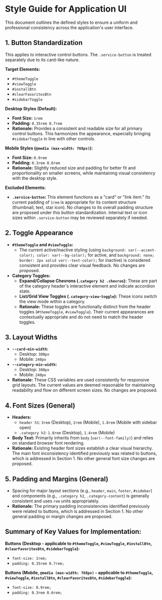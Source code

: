# Style Guide for Application UI

This document outlines the defined styles to ensure a uniform and professional consistency across the application's user interface.

## 1. Button Standardization

This applies to interactive control buttons. The `.service-button` is treated separately due to its card-like nature.

**Target Elements:**
- `#themeToggle`
- `#viewToggle`
- `#installBtn`
- `#clearFavoritesBtn`
- `#sidebarToggle`

**Desktop Styles (Default):**
- **Font Size:** `1rem`
- **Padding:** `0.35rem 0.7rem`
- **Rationale:** Provides a consistent and readable size for all primary control buttons. This harmonizes the appearance, especially bringing `#sidebarToggle` in line with other controls.

**Mobile Styles (`@media (max-width: 768px)`):**
- **Font Size:** `0.9rem`
- **Padding:** `0.3rem 0.6rem`
- **Rationale:** Slightly reduced size and padding for better fit and proportionality on smaller screens, while maintaining visual consistency with the desktop style.

**Excluded Elements:**
- **`.service-button`:** This element functions as a "card" or "link item." Its current padding of `1rem` is appropriate for its content structure (thumbnail, text, star icon). No changes to its overall padding structure are proposed under this button standardization. Internal text or icon sizes within `.service-button` may be reviewed separately if needed.

## 2. Toggle Appearance

- **`#themeToggle` and `#viewToggle`:**
    - The current active/inactive styling (using `background: var(--accent-color); color: var(--bg-color);` for active, and `background: none; border: 2px solid var(--text-color);` for inactive) is considered consistent and provides clear visual feedback. No changes are proposed.
- **Category Toggles:**
    - **Expand/Collapse Chevrons (`.category h2 .chevron`):** These are part of the category header's interactive element and indicate accordion state.
    - **List/Grid View Toggles (`.category-view-toggle`):** These icons switch the view mode within a category.
    - **Rationale:** These toggles are functionally distinct from the header toggles (`#themeToggle`, `#viewToggle`). Their current appearances are contextually appropriate and do not need to match the header toggles.

## 3. Layout Widths

- **`--card-min-width`:**
    - Desktop: `300px`
    - Mobile: `240px`
- **`--category-min-width`:**
    - Desktop: `300px`
    - Mobile: `240px`
- **Rationale:** These CSS variables are used consistently for responsive grid layouts. The current values are deemed reasonable for maintaining readability and flow on different screen sizes. No changes are proposed.

## 4. Font Sizes (General)

- **Headers:**
    - `header h1`: `3rem` (Desktop), `2rem` (Mobile), `1.8rem` (Mobile with sidebar open)
    - `.category h2`: `1.8rem` (Desktop), `1.4rem` (Mobile)
- **Body Text:** Primarily inherits from `body` (`var(--font-family)`) and relies on standard browser font rendering.
- **Rationale:** Existing header font sizes establish a clear visual hierarchy. The main font inconsistency identified previously was related to buttons, which is addressed in Section 1. No other general font size changes are proposed.

## 5. Padding and Margins (General)

- Spacing for major layout sections (e.g., `header`, `main`, `footer`, `#sidebar`) and components (e.g., `.category h2`, `.category-content`) is generally consistent and uses `rem` units appropriately.
- **Rationale:** The primary padding inconsistencies identified previously were related to buttons, which is addressed in Section 1. No other general padding or margin changes are proposed.

## Summary of Key Values for Implementation:

**Buttons (Desktop - applicable to `#themeToggle`, `#viewToggle`, `#installBtn`, `#clearFavoritesBtn`, `#sidebarToggle`):**
- `font-size: 1rem;`
- `padding: 0.35rem 0.7rem;`

**Buttons (Mobile, `@media (max-width: 768px)` - applicable to `#themeToggle`, `#viewToggle`, `#installBtn`, `#clearFavoritesBtn`, `#sidebarToggle`):**
- `font-size: 0.9rem;`
- `padding: 0.3rem 0.6rem;`
